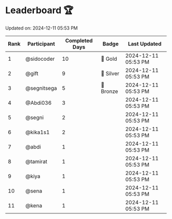 # Leaderboard 🏆

Updated on: 2024-12-11 05:53 PM

| Rank | Participant       | Completed Days | Badge      | Last Updated         |
|------|-------------------|----------------|------------|----------------------|
| 1    | @sidocoder        | 10             | 🏅 Gold     | 2024-12-11 05:53 PM |
| 2    | @gift             | 9              | 🥈 Silver   | 2024-12-11 05:53 PM |
| 3    | @segnitsega       | 5              | 🥉 Bronze   | 2024-12-11 05:53 PM |
| 4    | @Abdi036          | 3              |            | 2024-12-11 05:53 PM |
| 5    | @segni            | 2              |            | 2024-12-11 05:53 PM |
| 6    | @kika1s1          | 2              |            | 2024-12-11 05:53 PM |
| 7    | @abdi             | 1              |            | 2024-12-11 05:53 PM |
| 8    | @tamirat          | 1              |            | 2024-12-11 05:53 PM |
| 9    | @kiya             | 1              |            | 2024-12-11 05:53 PM |
| 10   | @sena             | 1              |            | 2024-12-11 05:53 PM |
| 11   | @kena             | 1              |            | 2024-12-11 05:53 PM |
